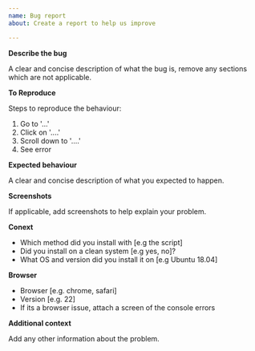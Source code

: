 ```yaml
---
name: Bug report
about: Create a report to help us improve

---
```


**Describe the bug**

A clear and concise description of what the bug is, remove any sections which are not applicable.

**To Reproduce**

Steps to reproduce the behaviour:
1. Go to '...'
2. Click on '....'
3. Scroll down to '....'
4. See error

**Expected behaviour**

A clear and concise description of what you expected to happen.

**Screenshots**

If applicable, add screenshots to help explain your problem.

**Conext**

 - Which method did you install with [e.g the script]
 - Did you install on a clean system [e.g yes, no]?
 - What OS and version did you install it on [e.g Ubuntu 18.04]

**Browser**

 - Browser [e.g. chrome, safari]
 - Version [e.g. 22]
 - If its a browser issue, attach a screen of the console errors

**Additional context**

Add any other information about the problem.
